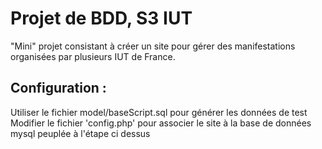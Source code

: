 Projet de BDD, S3 IUT
======================

"Mini" projet consistant à créer un site pour gérer des manifestations
organisées par plusieurs IUT de France.


Configuration :
---------------
Utiliser le fichier model/baseScript.sql pour générer les données de test
Modifier le fichier 'config.php' pour associer le site à la base de données mysql peuplée à l'étape ci dessus

